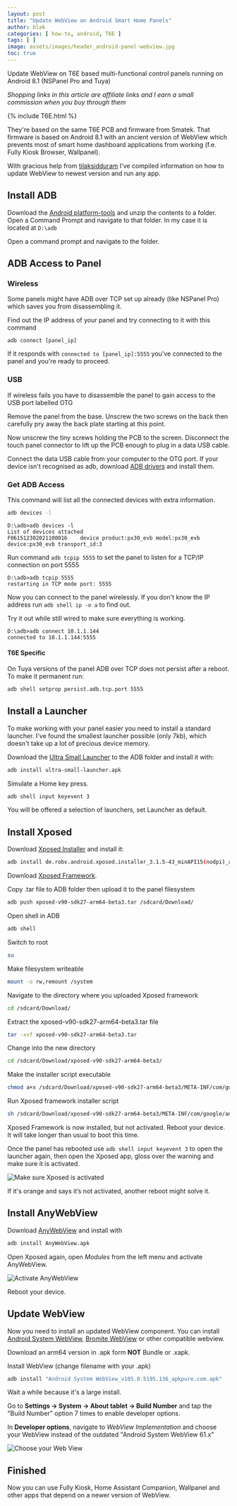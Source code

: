 ```yaml
---
layout: post
title: "Update WebView on Android Smart Home Panels"
author: blak
categories: [ how-to, android, T6E ]
tags: [ ]
image: assets/images/header_android-panel-webview.jpg
toc: true
---
```


Update WebView on T6E based multi-functional control panels running on Android 8.1 (NSPanel Pro and Tuya)

_Shopping links in this article are affiliate links and I earn a small commission when you buy through them_

{% include T6E.html %}

They're based on the same T6E PCB and firmware from Smatek. That firmware is based on Android 8.1 with an ancient version of WebView which prevents most of smart home dashboard applications from working (f.e. Fully Kiosk Browser, Wallpanel).

With gracious help from [tilaksidduram](https://twitter.com/tilaksidduram) I've compiled information on how to update WebView to newest version and run any app.

## Install ADB

Download the [Android platform-tools](https://dl.google.com/android/repository/platform-tools-latest-windows.zip) and unzip the contents to a folder. Open a Command Prompt and navigate to that folder. In my case it is located at `D:\adb`

Open a command prompt and navigate to the folder.

## ADB Access to Panel

### Wireless

Some panels might have ADB over TCP set up already (like NSPanel Pro) which saves you from disassembling it.

Find out the IP address of your panel and try connecting to it with this command

`adb connect [panel_ip]`

If it responds with `connected to [panel_ip]:5555` you've connected to the panel and you're ready to proceed.

### USB

If wireless fails you have to disassemble the panel to gain access to the USB port labelled OTG

Remove the panel from the base. Unscrew the two screws on the back then carefully pry away the back plate starting at this point.

Now unscrew the tiny screws holding the PCB to the screen. Disconnect the touch panel connector to lift up the PCB enough to plug in a data USB cable.

Connect the data USB cable from your computer to the OTG port. If your device isn't recognised as adb, download [ADB drivers](https://developer.android.com/studio/run/win-usb) and install them.

### Get ADB Access

This command will list all the connected devices with extra information.

```sh
adb devices -l
```

```shellsession
D:\adb>adb devices -l
List of devices attached
F061512302021100016    device product:px30_evb model:px30_evb device:px30_evb transport_id:3
```

Run command `adb tcpip 5555` to set the panel to listen for a TCP/IP connection on port 5555

```shellsession
D:\adb>adb tcpip 5555
restarting in TCP mode port: 5555
```

Now you can connect to the panel wirelessly. If you don't know the IP address run `adb shell ip -o a` to find out.

Try it out while still wired to make sure everything is working.

```shellsession
D:\adb>adb connect 10.1.1.144
connected to 10.1.1.144:5555
```

#### T6E Specific

On Tuya versions of the panel ADB over TCP does not persist after a reboot. To make it permanent run:

```bash
adb shell setprop persist.adb.tcp.port 5555
```

## Install a Launcher

To make working with your panel easier you need to install a standard launcher. I've found the smallest launcher possible (only 7kb), which doesn't take up a lot of precious device memory.

Download the [Ultra Small Launcher](/assets/files/ultra-small-launcher.apk) to the ADB folder and install it with:

```sh
adb install ultra-small-launcher.apk
```

Simulate a Home key press.

```sh
adb shell input keyevent 3
```

You will be offered a selection of launchers, set Launcher as default.

## Install Xposed

Download [Xposed Installer](https://www.apkmirror.com/apk/rovo89/xposed-installer/xposed-installer-3-1-5-release/xposed-installer-3-1-5-android-apk-download/) and install it:

```sh
adb install de.robv.android.xposed.installer_3.1.5-43_minAPI15(nodpi)_apkmirror.com.apk
```

Download [Xposed Framework](/assets/files/xposed-v90-sdk27-arm64-beta3.tar).

Copy .tar file to ADB folder then upload it to the panel filesystem

```sh
adb push xposed-v90-sdk27-arm64-beta3.tar /sdcard/Download/
```

Open shell in ADB

```sh
adb shell
```

Switch to root

```sh
su
```

Make filesystem writeable

```sh
mount -o rw,remount /system
```

Navigate to the directory where you uploaded Xposed framework

```sh
cd /sdcard/Download/
```

Extract the xposed-v90-sdk27-arm64-beta3.tar file

```sh
tar -xvf xposed-v90-sdk27-arm64-beta3.tar
```

Change into the new directory

```sh
cd /sdcard/Download/xposed-v90-sdk27-arm64-beta3/
```

Make the installer script executable

```sh
chmod a+x /sdcard/Download/xposed-v90-sdk27-arm64-beta3/META-INF/com/google/android/flash-script.sh
```

Run Xposed framework installer script

```sh
sh /sdcard/Download/xposed-v90-sdk27-arm64-beta3/META-INF/com/google/android/flash-script.sh
```

Xposed Framework is now installed, but not activated. Reboot your device. It will take longer than usual to boot this time.

Once the panel has rebooted use `adb shell input keyevent 3` to open the launcher again, then open the Xposed app, gloss over the warning and make sure it is activated.

![Make sure Xposed is activated](/assets/images/android-panel-webview/xposedinstalled.png)

If it's orange and says it’s not activated, another reboot might solve it.

## Install AnyWebView

Download [AnyWebView](https://github.com/neoblackxt/AnyWebView/releases/) and install with

```sh
adb install AnyWebView.apk
```

Open Xposed again, open _Modules_ from the left menu and activate AnyWebView.

![Activate AnyWebView](/assets/images/android-panel-webview/anywebview.png)

Reboot your device.

## Update WebView

Now you need to install an updated WebView component. You can install [Android System WebView](https://apkpure.com/android-system-webview/com.google.android.webview/versions), [Bromite WebView](https://www.bromite.org/system_web_view) or other compatible webview.

Download an arm64 version in .apk form **NOT** Bundle or .xapk.

Install WebView (change filename with your .apk)

```sh
adb install "Android System WebView_v105.0.5195.136_apkpure.com.apk"
```

Wait a while because it's a large install.

Go to  **Settings -> System -> About tablet -> Build Number** and tap the "Build Number" option 7 times to enable developer options.

In **Developer options**, navigate to _WebView Implementation_ and choose your WebView instead of the outdated "Android System WebView 61.x"

![Choose your Web View](/assets/images/android-panel-webview/changewebview.png)

## Finished

Now you can use Fully Kiosk, Home Assistant Companion, Wallpanel and other apps that depend on a newer version of WebView.
